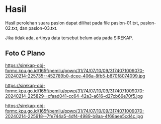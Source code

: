 # Hasil

Hasil perolehan suara paslon dapat dilihat pada file paslon-01.txt, paslon-02.txt, dan paslon-03.txt.

Jika tidak ada, artinya data tersebut belum ada pada SIREKAP.

## Foto C Plano

https://sirekap-obj-formc.kpu.go.id/165f/pemilu/ppwp/31/74/07/10/09/3174071009070-20240214-225735--452789b0-dcee-406a-8fb5-b870f8074099.jpg

https://sirekap-obj-formc.kpu.go.id/165f/pemilu/ppwp/31/74/07/10/09/3174071009070-20240214-225829--cfaad041-cc64-42a3-a616-d27cb66e70f5.jpg

https://sirekap-obj-formc.kpu.go.id/165f/pemilu/ppwp/31/74/07/10/09/3174071009070-20240214-225918--7fe744a5-4df4-4989-b8aa-4f68aee5cd4c.jpg
